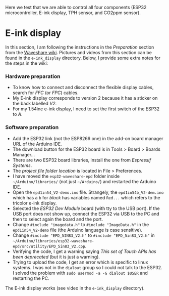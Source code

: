 Here we test that we are able to control all four components (ESP32 microcontroller, E-ink display, TPH sensor, and CO2ppm sensor).


# E-ink display

In this section, I am following the instructions in the _Preparation_ section from the [Waveshare wiki](https://www.waveshare.com/wiki/E-Paper_ESP32_Driver_Board).
Pictures and videos from this section can be found in the `e-ink_display` directory.
Below, I provide some extra notes for the steps in the wiki:

### Hardware preparation

- To know how to connect and disconnect the flexible display cables, search for _FFC_ (or _FPC_) cables.
- My E-ink display corresponds to version 2 because it has a sticker on the back labelled _V2_.
- For my 1.54inc e-ink display, I need to set the first switch of the ESP32 to _A_. 

### Software preparation

- Add the ESP32 link (not the ESP8266 one) in the add-on board manager URL of the Arduino IDE.
- The download button for the ESP32 board is in Tools > Board > Boards Manager...
- There are two ESP32 board libraries, install the one from _Espressif Systems_.
- The _project file folder location_ is located in File > Preferences.
- I have moved the `esp32-waveshare-epd` folder inside `~/Arduino/libraries/` (not just `~/Arduino/`) and restarted the Arduino IDE.
- Open the `epd1in54_V2-demo.ino` file. 
Strangely, the `epd1in54b_V2-dem.ino` which has a `b` for _black_ has variables named `Red...` which refers to the tricolor e-ink display.
- Selected the _ESP32 Dev Module_ board (with tty to the USB port). 
If the USB port does not show up, connect the ESP32 via USB to the PC and then to select again the board and the port.
- Change `#include "imagedata.h"` to `#include "ImageData.h"` in the `epd1in54_V2-demo` file (the Arduino language is case sensitive).
- Change `#include "EPD_5IN83_V2.h"` to `#include "EPD_5in83_V2.h"` in `~/Arduino/libraries/esp32-waveshare-epd/src/utility/EPD_5in83_V2.cpp`.
- Verifying the code, I get a warning saying _This set of Touch APIs has been deprecated_ (but it is just a warning).
- Trying to upload the code, I get an error which is specific to linux systems. 
I was not in the `dialout` group so I could not talk to the ESP32.
I solved the problem with `sudo usermod -a -G dialout $USER` and restarting the PC.

The E-ink display works (see video in the `e-ink_display` directory).
